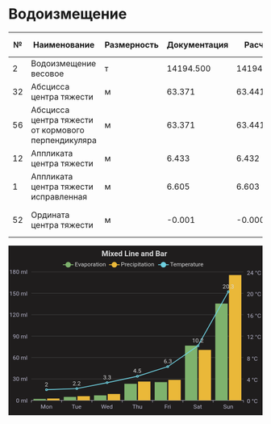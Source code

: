 # Водоизмещение  
|№|Наименование|Размерность|Документация|Расчет|%|Допуск, %|Допуск, абс.|Статус|
|---|---|---|---|---|---|---|---|---|
|2|Водоизмещение весовое|т|14194.500|14194.520|0.00|±2 %||+|
|32|Абсцисса центра тяжести|м|63.371|63.441|0.11||||
|56|Абсцисса центра тяжести от кормового перпендикуляра|м|63.371|63.441|0.11|±1 %|0,50 м|+|
|12|Аппликата центра тяжести|м|6.433|6.432|0.02|±1 %|0,05 м|+|
|1|Аппликата центра тяжести исправленная|м|6.605|6.603|0.03||||
|52|Ордината центра тяжести|м|-0.001|-0.000|-69.02|±0,5 % ширины судна|0,05 м|+|
  

<svg width="600" height="400" viewBox="0 0 600 400" xmlns="http://www.w3.org/2000/svg">
<rect x="0" y="0" width="600" height="400" fill="#1F1D1D"/>
<text font-size="18" x="220" y="5" dy="15" font-weight="bold" dominant-baseline="middle" font-family="Roboto" fill="#D8D9DA">
Mixed Line and Bar
</text>
<g>
<line stroke-width="2" x1="128.5" y1="45" x2="153.5" y2="45" stroke="#7EB26D"/>
<circle cx="141" cy="45" r="5.5" stroke-width="2" stroke="#7EB26D" fill="#7EB26D"/>
<text font-size="14" x="156.5" y="49" font-family="Roboto" fill="#D8D9DA">
Evaporation
</text>
</g>
<g>
<line stroke-width="2" x1="237.5" y1="45" x2="262.5" y2="45" stroke="#EAB839"/>
<circle cx="250" cy="45" r="5.5" stroke-width="2" stroke="#EAB839" fill="#EAB839"/>
<text font-size="14" x="265.5" y="49" font-family="Roboto" fill="#D8D9DA">
Precipitation
</text>
</g>
<g>
<line stroke-width="2" x1="353.5" y1="45" x2="378.5" y2="45" stroke="#6ED0E0"/>
<circle cx="366" cy="45" r="5.5" stroke-width="2" stroke="#6ED0E0" fill="#6ED0E0"/>
<text font-size="14" x="381.5" y="49" font-family="Roboto" fill="#D8D9DA">
Temperature
</text>
</g>
<g stroke="#444343">
<line stroke-width="1" x1="54" y1="62" x2="555" y2="62"/><line stroke-width="1" x1="54" y1="112.5" x2="555" y2="112.5"/><line stroke-width="1" x1="54" y1="163" x2="555" y2="163"/><line stroke-width="1" x1="54" y1="213.5" x2="555" y2="213.5"/><line stroke-width="1" x1="54" y1="264" x2="555" y2="264"/><line stroke-width="1" x1="54" y1="314.5" x2="555" y2="314.5"/>
</g>
<g>

<text font-size="14" x="2" y="67" font-family="Roboto" fill="#B9B8CE">
180 ml
</text>
<text font-size="14" x="2" y="117.5" font-family="Roboto" fill="#B9B8CE">
150 ml
</text>
<text font-size="14" x="2" y="168" font-family="Roboto" fill="#B9B8CE">
120 ml
</text>
<text font-size="14" x="10" y="218.5" font-family="Roboto" fill="#B9B8CE">
90 ml
</text>
<text font-size="14" x="10" y="269" font-family="Roboto" fill="#B9B8CE">
60 ml
</text>
<text font-size="14" x="10" y="319.5" font-family="Roboto" fill="#B9B8CE">
30 ml
</text>
<text font-size="14" x="18" y="370" font-family="Roboto" fill="#B9B8CE">
0 ml
</text>
</g>
<g>

<text font-size="14" x="563" y="69" font-family="Roboto" fill="#B9B8CE">
24 °C
</text>
<text font-size="14" x="563" y="119.5" font-family="Roboto" fill="#B9B8CE">
20 °C
</text>
<text font-size="14" x="563" y="170" font-family="Roboto" fill="#B9B8CE">
16 °C
</text>
<text font-size="14" x="563" y="220.5" font-family="Roboto" fill="#B9B8CE">
12 °C
</text>
<text font-size="14" x="563" y="271" font-family="Roboto" fill="#B9B8CE">
8 °C
</text>
<text font-size="14" x="563" y="321.5" font-family="Roboto" fill="#B9B8CE">
4 °C
</text>
<text font-size="14" x="563" y="372" font-family="Roboto" fill="#B9B8CE">
0 °C
</text>
</g>
<g>
<g stroke="#B9B8CE">
<line stroke-width="1" x1="54" y1="365" x2="555" y2="365"/>
<line stroke-width="1" x1="54" y1="365" x2="54" y2="370"/>
<line stroke-width="1" x1="125.6" y1="365" x2="125.6" y2="370"/>
<line stroke-width="1" x1="197.1" y1="365" x2="197.1" y2="370"/>
<line stroke-width="1" x1="268.7" y1="365" x2="268.7" y2="370"/>
<line stroke-width="1" x1="340.3" y1="365" x2="340.3" y2="370"/>
<line stroke-width="1" x1="411.9" y1="365" x2="411.9" y2="370"/>
<line stroke-width="1" x1="483.4" y1="365" x2="483.4" y2="370"/>
<line stroke-width="1" x1="555" y1="365" x2="555" y2="370"/>
</g>
<text font-size="14" x="75.8" y="384" font-family="Roboto" fill="#B9B8CE">
Mon
</text>
<text font-size="14" x="149.4" y="384" font-family="Roboto" fill="#B9B8CE">
Tue
</text>
<text font-size="14" x="218.9" y="384" font-family="Roboto" fill="#B9B8CE">
Wed
</text>
<text font-size="14" x="292.5" y="384" font-family="Roboto" fill="#B9B8CE">
Thu
</text>
<text font-size="14" x="368.1" y="384" font-family="Roboto" fill="#B9B8CE">
Fri
</text>
<text font-size="14" x="436.6" y="384" font-family="Roboto" fill="#B9B8CE">
Sat
</text>
<text font-size="14" x="507.2" y="384" font-family="Roboto" fill="#B9B8CE">
Sun
</text>
</g>
<rect x="59" y="361.6" width="29.3" height="3.4" fill="#7EB26D"/>
<rect x="130.6" y="356.8" width="29.3" height="8.2" fill="#7EB26D"/>
<rect x="202.1" y="353.2" width="29.3" height="11.8" fill="#7EB26D"/>
<rect x="273.7" y="325.9" width="29.3" height="39.1" fill="#7EB26D"/>
<rect x="345.3" y="321.9" width="29.3" height="43.1" fill="#7EB26D"/>
<rect x="416.9" y="235.9" width="29.3" height="129.1" fill="#7EB26D"/>
<rect x="488.4" y="136.7" width="29.3" height="228.3" fill="#7EB26D"/>
<rect x="91.3" y="360.6" width="29.3" height="4.4" fill="#EAB839"/>
<rect x="162.9" y="355.1" width="29.3" height="9.9" fill="#EAB839"/>
<rect x="234.4" y="349.9" width="29.3" height="15.1" fill="#EAB839"/>
<rect x="306" y="320.6" width="29.3" height="44.4" fill="#EAB839"/>
<rect x="377.6" y="316.7" width="29.3" height="48.3" fill="#EAB839"/>
<rect x="449.1" y="246" width="29.3" height="119" fill="#EAB839"/>
<rect x="520.7" y="69.4" width="29.3" height="295.6" fill="#EAB839"/>
<g>
<path d="M 89.8 339.8 L 161.4 337.2 L 232.9 323.3 L 304.5 308.2 L 376.1 285.5 L 447.6 236.2 L 519.2 108.7" stroke-width="2" fill="none" stroke="#6ED0E0"/>
<circle cx="89.8" cy="339.8" r="2" stroke-width="2" stroke="#6ED0E0" fill="#1F1D1D"/>
<circle cx="161.4" cy="337.2" r="2" stroke-width="2" stroke="#6ED0E0" fill="#1F1D1D"/>
<circle cx="232.9" cy="323.3" r="2" stroke-width="2" stroke="#6ED0E0" fill="#1F1D1D"/>
<circle cx="304.5" cy="308.2" r="2" stroke-width="2" stroke="#6ED0E0" fill="#1F1D1D"/>
<circle cx="376.1" cy="285.5" r="2" stroke-width="2" stroke="#6ED0E0" fill="#1F1D1D"/>
<circle cx="447.6" cy="236.2" r="2" stroke-width="2" stroke="#6ED0E0" fill="#1F1D1D"/>
<circle cx="519.2" cy="108.7" r="2" stroke-width="2" stroke="#6ED0E0" fill="#1F1D1D"/>
</g>
<text font-size="14" x="89.8" y="339.8" dx="-4" dy="-8" font-family="Roboto" fill="#D8D9DA">
2
</text>
<text font-size="14" x="161.4" y="337.2" dx="-10" dy="-8" font-family="Roboto" fill="#D8D9DA">
2.2
</text>
<text font-size="14" x="232.9" y="323.3" dx="-9.5" dy="-8" font-family="Roboto" fill="#D8D9DA">
3.3
</text>
<text font-size="14" x="304.5" y="308.2" dx="-10" dy="-8" font-family="Roboto" fill="#D8D9DA">
4.5
</text>
<text font-size="14" x="376.1" y="285.5" dx="-9.5" dy="-8" font-family="Roboto" fill="#D8D9DA">
6.3
</text>
<text font-size="14" x="447.6" y="236.2" dx="-14" dy="-8" font-family="Roboto" fill="#D8D9DA">
10.2
</text>
<text font-size="14" x="519.2" y="108.7" dx="-13.5" dy="-8" font-family="Roboto" fill="#D8D9DA">
20.3
</text>
</svg>